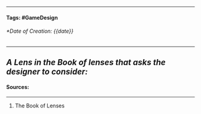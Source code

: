 __________________________________________________________________________
#### **Tags:** #GameDesign 
###### *Date of Creation: {{date}}
__________________________________________________________________________

***A Lens in the Book of lenses that asks the designer to consider:***
- 
#### Sources:
__________________________________________________________________________
1. The Book of Lenses